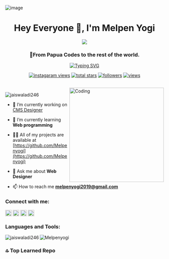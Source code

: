 ![image](https://github.com/Melpenyogi/Melpenyogi/assets/82245765/9585c223-d3b3-4490-98f2-41d0c4afe608)<h1 align="center">Hey Everyone 👋, I'm Melpen Yogi</h1>
<div align="center"><img src="#"> </div>
<h3 align="center">🚀From Papua Codes to the rest of the world.</h3>
<p align="center">
  <!-- Typing SVG by DenverCoder1 - https://github.com/DenverCoder1/readme-typing-svg -->
  <a href="https://git.io/typing-svg"><img src="https://readme-typing-svg.demolab.com?font=Fira+Code&pause=1000&color=246DF7&width=435&lines=Experienced+Design+Web%2FBlog.;Learning+full-Stack+Developer;experienced+UI+%2F+UX+Designer;I+Always+Enjoyed+Learning+Programming" alt="Typing SVG" /></a>
</p>

<!-- Social badges section -->
<!-- Badges with custom icons - https://github.com/DenverCoder1/custom-icon-badges -->
<!-- View counter - https://github.com/DenverCoder1/Simple-View-Counter -->
<p align="center">
  <a href="https://www.instagram.com/c/@Melpen.yogi">
    <img alt="instagaram views" title="instagram views" src="https://freshidea.com/jonah/app/youtube-stats-badges/view-count-badge.php"/></a>
  <a href="https://github.com/DenverCoder1?tab=repositories&sort=stargazers">
    <img alt="total stars" title="Total stars on GitHub" src="https://custom-icon-badges.demolab.com/github/stars/DenverCoder1?color=55960c&style=for-the-badge&labelColor=488207&logo=star"/></a>
  <a href="https://github.com/DenverCoder1?tab=followers">
    <img alt="followers" title="Follow me on Github" src="https://custom-icon-badges.demolab.com/github/followers/DenverCoder1?color=236ad3&labelColor=1155ba&style=for-the-badge&logo=person-add&label=Follow&logoColor=white"/></a>
  <a href="https://github.com/DenverCoder1/Simple-View-Counter">
    <img alt="views" title="GitHub profile views" src="https://freshidea.com/jonah/app/DenverCoder1-profile-views"/></a>
</p>

<br/>

<img align="right" alt="Coding" width="300" src="https://blogger.googleusercontent.com/img/b/R29vZ2xl/AVvXsEiSo1MAqmWE1NvgV8KzJ5otGO7uQMnTexqzOSIac5WuHEoyti_ddUgifnVWQdHv8Zf-S8xo-LQwGZEVxt8-EliRu3tAr1k0f8F9LZev1r17Nc_xrytwQqB3dONUoKRNj6k2rW9PvKr4zP5TQbMaEy-OXo-gyMkJRVPnD0RArfr-7IpOiUbiRW75eroLqiev/s320/pro-Recovered-user.png">

<p align="left"> <img src="https://komarev.com/ghpvc/?username=jaiswaladi246&label=Profile%20views&color=0e75b6&style=flat" alt="jaiswaladi246" /> </p>

- 🔭 I’m currently working on [CMS Designer](https://github.com/Melpenyogi)

- 🌱 I’m currently learning **Web programming**

- 👨‍💻 All of my projects are available at [https://github.com/Melpenyogi](https://github.com/Melpenyogi)

- 💬 Ask me about **Web Designer**

- 📫 How to reach me **melpenyogi2019@gmail.com**


<h3 align="left">Connect with me:</h3>
<p align="left">
<a href="https://linkedin.com/in/melpenyogi" target="blank"><img align="center" src="https://raw.githubusercontent.com/rahuldkjain/github-profile-readme-generator/master/src/images/icons/Social/linked-in-alt.svg" alt="adityajaiswal7" height="20" width="20" /></a>
<a href="https://instagram.com/melpen.yogi" target="blank"><img align="center" src="https://raw.githubusercontent.com/rahuldkjain/github-profile-readme-generator/master/src/images/icons/Social/instagram.svg" alt="m_aditya_jaiswal" height="20" width="20" /></a>
<a href="https://www.facebook.com/melpenyogi" target="blank"><img align="center" src="https://raw.githubusercontent.com/rahuldkjain/github-profile-readme-generator/master/src/images/icons/Social/facebook.svg" alt="m_aditya_jaiswal" height="20" width="20" /></a>
</a>
<a href="https://www.whatsapp.com/081212924708" target="blank"><img align="center" src="https://raw.githubusercontent.com/rahuldkjain/github-profile-readme-generator/master/src/images/icons/Social/whatsapp.svg" alt="m_aditya_jaiswal" height="20" width="20" /></a>
  
</p>

<h3 align="left">Languages and Tools:</h3>



<p><img align="left" src="https://github-readme-stats.vercel.app/api/top-langs?username=Melpenyogi&show_icons=true&locale=en&layout=compact" alt="jaiswaladi246" /></p>

<p><img align="center" src="https://github-readme-streak-stats.herokuapp.com/?user=Melpenyogi&" alt="Melpenyogi" /></p>

### 🔝 Top Learned Repo


